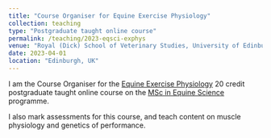 ```yaml
---
title: "Course Organiser for Equine Exercise Physiology"
collection: teaching
type: "Postgraduate taught online course"
permalink: /teaching/2023-eqsci-exphys
venue: "Royal (Dick) School of Veterinary Studies, University of Edinburgh"
date: 2023-04-01
location: "Edinburgh, UK"
---
```


I am the Course Organiser for the [Equine Exercise Physiology](https://vet.ed.ac.uk/studying/postgraduate/taught-programmes/msc-equine-science/professional-development#exercise-physio) 20 credit postgraduate taught online course on the [MSc in Equine Science](https://vet.ed.ac.uk/education/postgraduate/taught/msc-equine-science) programme.

I also mark assessments for this course, and teach content on muscle physiology and genetics of performance.
